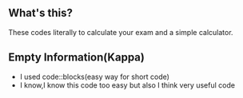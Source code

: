 ## What's this?

These codes literally to calculate your exam and a simple calculator.

## Empty Information(Kappa)

* I used code::blocks(easy way for short code)
* I know,I know this code too easy but also I think very useful code
